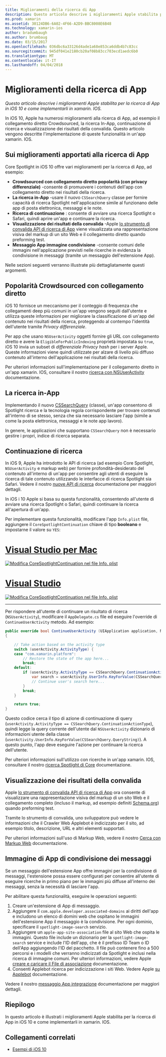 ```yaml
---
title: Miglioramenti della ricerca di App
description: Questo articolo descrive i miglioramenti Apple stabilita per la ricerca di App in iOS 10 e come implementarli in xamarin. IOS.
ms.prod: xamarin
ms.assetid: 30124DB6-6A02-4F66-A2D9-BBC8008E6B48
ms.technology: xamarin-ios
author: bradumbaugh
ms.author: brumbaug
ms.date: 03/15/2017
ms.openlocfilehash: 036dbc6a33126d4ade1a68e853ca6ddb4b7c83cc
ms.sourcegitcommit: 945df041e2180cb20af08b83cc703ecd1aedc6b0
ms.translationtype: MT
ms.contentlocale: it-IT
ms.lasthandoff: 04/04/2018
---
```

# <a name="app-search-enhancements"></a>Miglioramenti della ricerca di App

_Questo articolo descrive i miglioramenti Apple stabilita per la ricerca di App in iOS 10 e come implementarli in xamarin. IOS._

In iOS 10, Apple ha numerosi miglioramenti alla ricerca di App, ad esempio il collegamento diretto Crowdsourced, la ricerca In-App, continuazione di ricerca e visualizzazione dei risultati della convalida. Questo articolo vengono descritte l'implementazione di queste funzionalità in un'app xamarin. IOS.

## <a name="about-app-search-enhancements"></a>Sui miglioramenti apportati alla ricerca di App

Core Spotlight in iOS 10 offre vari miglioramenti per la ricerca di App, ad esempio:

- **Crowdsourced con collegamento diretto popolarità (con privacy differenziale)** -consente di promuovere i contenuti dell'app con collegamento diretto nei risultati della ricerca.
- **La ricerca in-App** -usare il nuovo `CSSearchQuery` classe per fornire capacità di ricerca Spotlight nell'applicazione simile al funzionano delle app di posta elettronica, messaggi e le note.
- **Ricerca di continuazione** : consente di avviare una ricerca Spotlight o Safari, quindi aprire un'app e continuare la ricerca.
- **Visualizzazione dei risultati della convalida** -Apple [lo strumento di convalida API di ricerca di App](https://search.developer.apple.com/appsearch-validation-tool) viene visualizzata una rappresentazione visiva del markup di un sito Web e il collegamento diretto quando preforming test.
- **Messaggio App immagine condivisione** -consente comuni delle immagini nell'applicazione previsti nelle ricerche in evidenza la condivisione in messaggi (tramite un messaggio dell'estensione App).

Nelle sezioni seguenti verranno illustrate più dettagliatamente questi argomenti.

## <a name="crowdsourced-deep-link-popularity"></a>Popolarità Crowdsourced con collegamento diretto

iOS 10 fornisce un meccanismo per il conteggio di frequenza che collegamenti deep più comuni in un'app vengono seguiti dall'utente e utilizza queste informazioni per migliorare la classificazione di un'app del contenuto nei risultati della ricerca, proteggendo al contempo l'identità dell'utente tramite  *Privacy differenziale*.

Per app che usano `NSUserActivity` oggetti fornire gli URL con collegamento diretto e avere la `EligibleForPublicIndexing` proprietà impostata su `true`, iOS 10 invia un subset di *differenziale Privacy hash* per i server Apple. Queste informazioni viene quindi utilizzate per alzare di livello più diffuso contenuto all'interno dell'applicazione nei risultati della ricerca.

Per ulteriori informazioni sull'implementazione per il collegamento diretto in un'app xamarin. IOS, consultare il nostro [ricerca con NSUserActivity](~/ios/platform/search/nsuseractivity.md) documentazione.

## <a name="in-app-searching"></a>La ricerca in-App

Implementando il nuovo [CSSearchQuery](https://developer.apple.com/reference/corespotlight/cssearchquery) (classe), un'app consentono di Spotlight ricerca e la tecnologia regola corrispondente per trovare contenuti all'interno di se stesso, senza che sia necessario lasciare l'app (simile a come la posta elettronica, messaggi e le note app lavoro).

In genere, le applicazioni che supportano `CSSearchQuery` non è necessario gestire i propri, indice di ricerca separata. 

## <a name="search-continuation"></a>Continuazione di ricerca

In iOS 9, Apple ha introdotto le API di ricerca (ad esempio Core Spotlight, `NSUserActivity` e markup web) per fornire profondità-desiderato del contenuto all'interno di un'app per consentire agli utenti di eseguire la ricerca di tale contenuto utilizzando le interfacce di ricerca Spotlight sia Safari. Vedere il nostro [nuove API di ricerca](~/ios/platform/search/index.md) documentazione per maggiori dettagli.

In iOS i 10 Apple si basa su questa funzionalità, consentendo all'utente di avviare una ricerca Spotlight o Safari, quindi continuare la ricerca all'apertura di un'app. 

Per implementare questa funzionalità, modificare l'app `Info.plist` file, aggiungere il `CoreSpotlightContinuation` chiave di tipo **booleano** e impostarne il valore su `YES`:

# <a name="visual-studio-for-mactabvsmac"></a>[Visual Studio per Mac](#tab/vsmac)

[![](app-search-enhancements-images/search01.png "Modifica CoreSpotlightContinuation nel file Info. plist")](app-search-enhancements-images/search01.png#lightbox)

# <a name="visual-studiotabvswin"></a>[Visual Studio](#tab/vswin)

[![](app-search-enhancements-images/searchw01.png "Modifica CoreSpotlightContinuation nel file Info. plist")](app-search-enhancements-images/search01.png#lightbox)

-----

Per rispondere all'utente di continuare un risultato di ricerca (`NSUserActivity`), modificare il `AppDelegate.cs` file ed eseguire l'override di `ContinueUserActivity` metodo. Ad esempio:

```csharp
public override bool ContinueUserActivity (UIApplication application, NSUserActivity userActivity, UIApplicationRestorationHandler completionHandler)
{

    // Take action based on the activity type
    switch (userActivity.ActivityType) {
    case "com.xamarin.platform":
        // Restore the state of the app here...
        break;
    default:
        if (userActivity.ActivityType == CSSearchQuery.ContinuationActionType) {
            var search = userActivity.UserInfo.KeyForValue(CSSearchQuery.QueryString);
            // Continue user's search here...
        }
        break;
    }

    return true;
}
```

Questo codice cerca il tipo di azione di continuazione di query (`userActivity.ActivityType == CSSearchQuery.ContinuationActionType`), quindi legge la query corrente dell'utente dal `NSUserActivity` dizionario di informazioni utente della classe (`userActivity.UserInfo.KeyForValue(CSSearchQuery.QueryString)`). A questo punto, l'app deve eseguire l'azione per continuare la ricerca dell'utente.

Per ulteriori informazioni sull'utilizzo con ricerche in un'app xamarin. IOS, consultare il nostro [ricerca Spotlight di Core](~/ios/platform/search/corespotlight.md) documentazione.

## <a name="visualization-of-validation-results"></a>Visualizzazione dei risultati della convalida

Apple [lo strumento di convalida API di ricerca di App](https://search.developer.apple.com/appsearch-validation-tool) ora consente di visualizzare una rappresentazione visiva del markup di un sito Web e il collegamento completo (incluso il markup, ad esempio definiti [Schema.org](http://schema.org/)) quando preforming test.

Tramite lo strumento di convalida, uno sviluppatore può vedere le informazioni che il Crawler Web Applebot è indicizzato per il sito, ad esempio titolo, descrizione, URL e altri elementi supportati.

Per ulteriori informazioni sull'uso di Markup Web, vedere il nostro [Cerca con Markup Web](~/ios/platform/search/web-markup.md) documentazione.

## <a name="message-app-image-sharing"></a>Immagine di App di condivisione dei messaggi

Se un messaggio dell'estensione App offre immagini per la condivisione di messaggi, l'estensione possa essere configurati per consentire all'utente di eseguire ricerche in primo piano per le immagini più diffuse all'interno dei messaggi, senza la necessità di lasciare l'app.

Per abilitare questa funzionalità, eseguire le operazioni seguenti:

1. Creare un'estensione di App di messaggio.
2. Aggiungere il `com.apple.developer.associated-domains` ai diritti dell'app e includono un elenco di domini web che ospitano le immagini dell'estensione App il messaggio è la condivisione. Per ogni dominio, specificare il `spotlight-image-search` servizio.
3. Aggiungere un `apple-app-site-association` file al sito Web che ospita le immagini. Questo file include un dizionario per la `spotlight-image-search` service e include l'ID dell'app, che è il prefisso ID Team o ID dell'App aggiungendo l'ID del pacchetto. Il file può contenere fino a 500 percorsi e i modelli che verranno indicizzati da Spotlight e inclusi nella ricerca di immagine comuni. Per ulteriori informazioni, vedere Apple [creare e caricare il File di associazione](https://developer.apple.com/library/prerelease/content/documentation/General/Conceptual/AppSearch/UniversalLinks.html#//apple_ref/doc/uid/TP40016308-CH12-SW4) documentazione.
4. Consenti Applebot ricerca per indicizzazione i siti Web. Vedere Apple [su Applebot](https://support.apple.com/en-us/HT204683) documentazione.

Vedere il nostro [messaggio App integrazione](~/ios/platform/message-app-integration/index.md) documentazione per maggiori dettagli.

## <a name="summary"></a>Riepilogo

In questo articolo è illustrati i miglioramenti Apple stabilita per la ricerca di App in iOS 10 e come implementarli in xamarin. IOS.



## <a name="related-links"></a>Collegamenti correlati

- [Esempi di iOS 10](https://developer.xamarin.com/samples/ios/iOS10/)

